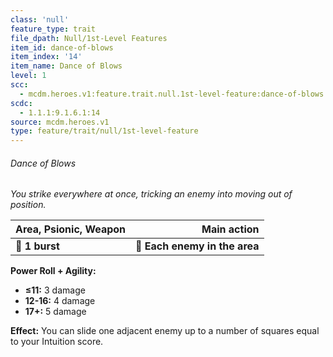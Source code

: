 ```yaml
---
class: 'null'
feature_type: trait
file_dpath: Null/1st-Level Features
item_id: dance-of-blows
item_index: '14'
item_name: Dance of Blows
level: 1
scc:
  - mcdm.heroes.v1:feature.trait.null.1st-level-feature:dance-of-blows
scdc:
  - 1.1.1:9.1.6.1:14
source: mcdm.heroes.v1
type: feature/trait/null/1st-level-feature
---
```


###### Dance of Blows

*You strike everywhere at once, tricking an enemy into moving out of position.*

| **Area, Psionic, Weapon** |               **Main action** |
| ------------------------- | ----------------------------: |
| **📏 1 burst**            | **🎯 Each enemy in the area** |

**Power Roll + Agility:**

- **≤11:** 3 damage
- **12-16:** 4 damage
- **17+:** 5 damage

**Effect:** You can slide one adjacent enemy up to a number of squares equal to your Intuition score.
